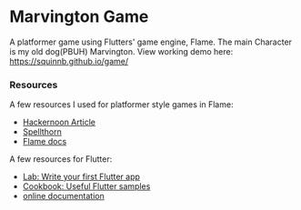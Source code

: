 # Marvington Game

A platformer game using Flutters' game engine, Flame.
The main Character is my old dog(PBUH) Marvington.
View working demo here: https://squinnb.github.io/game/

### Resources

A few resources I used for platformer style games in Flame:
- [Hackernoon Article](https://hackernoon.com/using-collision-detection-to-make-your-game-character-jump)
- [Spellthorn](https://www.youtube.com/playlist?list=PLRRATgFqhVCh8qD7xmaSbwG1vfaCddvCM)
- [Flame docs](https://docs.flame-engine.org/latest/)

A few resources for Flutter:
- [Lab: Write your first Flutter app](https://docs.flutter.dev/get-started/codelab)
- [Cookbook: Useful Flutter samples](https://docs.flutter.dev/cookbook)
- [online documentation](https://docs.flutter.dev/)


